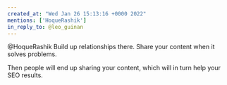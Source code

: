```yaml
---
created_at: "Wed Jan 26 15:13:16 +0000 2022"
mentions: ['HoqueRashik']
in_reply_to: @leo_guinan
---
```


@HoqueRashik Build up relationships there. Share your content when it solves problems. 

Then people will end up sharing your content, which will in turn help your SEO results.